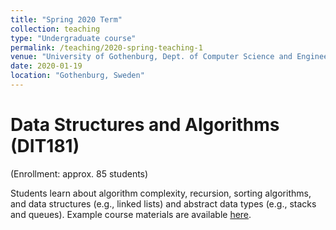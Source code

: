 ```yaml
---
title: "Spring 2020 Term"
collection: teaching
type: "Undergraduate course"
permalink: /teaching/2020-spring-teaching-1
venue: "University of Gothenburg, Dept. of Computer Science and Engineering (SEM Bachelor Program)"
date: 2020-01-19
location: "Gothenburg, Sweden"
---
```



Data Structures and Algorithms (DIT181)
======
(Enrollment: approx. 85 students)

Students learn about algorithm complexity, recursion, sorting algorithms, and data structures (e.g., linked lists) and abstract data types (e.g., stacks and queues). Example course materials are available <a href="https://doi.org/10.5281/zenodo.3366923">here</a>.
